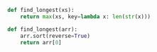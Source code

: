 ```python
def find_longest(xs):
    return max(xs, key=lambda x: len(str(x)))
```

```python
def find_longest(arr):
    arr.sort(reverse=True) 
    return arr[0]
```